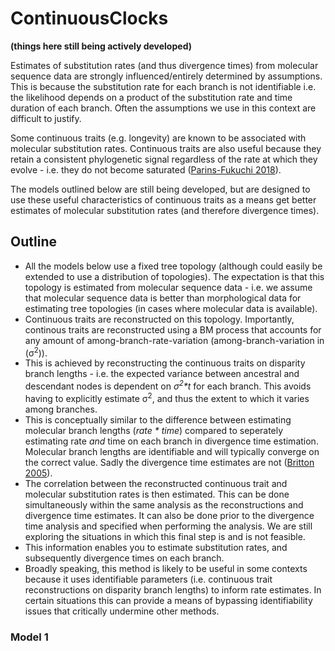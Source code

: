 # ContinuousClocks

**(things here still being actively developed)**

Estimates of substitution rates (and thus divergence times) from molecular sequence data are strongly influenced/entirely determined by assumptions. This is because the substitution rate for each branch is not identifiable i.e. the likelihood depends on a product of the substitution rate and time duration of each branch. Often the assumptions we use in this context are difficult to justify.  

Some continuous traits (e.g. longevity) are known to be associated with molecular substitution rates. Continuous traits are also useful because they retain a consistent phylogenetic signal regardless of the rate at which they evolve - i.e. they do not become saturated ([Parins-Fukuchi 2018](https://doi.org/10.1093/sysbio/syx072)). 

The models outlined below are still being developed, but are designed to use these useful characteristics of continuous traits as a means get better estimates of molecular substitution rates (and therefore divergence times).

## Outline

- All the models below use a fixed tree topology (although could easily be extended to use a distribution of topologies). The expectation is that this topology is estimated from molecular sequence data - i.e. we assume that molecular sequence data is better than morphological data for estimating tree topologies (in cases where molecular data is available).
- Continuous traits are reconstructed on this topology. Importantly, continous traits are reconstructed using a BM process that accounts for any amount of among-branch-rate-variation (among-branch-variation in (σ<sup>2</sup>)).
- This is achieved by reconstructing the continuous traits on disparity branch lengths - i.e. the expected variance between ancestral and descendant nodes is dependent on _σ<sup>2</sup>*t_ for each branch. This avoids having to explicitly estimate σ<sup>2</sup>, and thus the extent to which it varies among branches.
- This is conceptually similar to the difference between estimating molecular branch lengths (_rate * time_) compared to seperately estimating rate _and_ time on each branch in divergence time estimation. Molecular branch lengths are identifiable and will typically converge on the correct value. Sadly the divergence time estimates are not ([Britton 2005](https://doi.org/10.1080/10635150590947311)).
- The correlation between the reconstructed continuous trait and molecular substitution rates is then estimated. This can be done simultaneously within the same analysis as the reconstructions and divergence time estimates. It can also be done prior to the divergence time analysis and specified when performing the analysis. We are still exploring the situations in which this final step is and is not feasible.  
- This information enables you to estimate substitution rates, and subsequently divergence times on each branch. 
- Broadly speaking, this method is likely to be useful in some contexts because it uses identifiable parameters (i.e. continuous trait reconstructions on disparity branch lengths) to inform rate estimates. In certain situations this can provide a means of bypassing identifiability issues that critically undermine other methods. 

### Model 1










